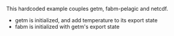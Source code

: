 This hardcoded example  couples getm, fabm-pelagic and netcdf.

- getm is initialized, and add temperature to its export state
- fabm is initialized with getm's export state

